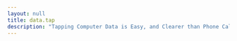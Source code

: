 ```yaml
---
layout: null
title: data.tap
description: "Tapping Computer Data is Easy, and Clearer than Phone Calls! By Ric Blackmon, Sysop of a Fed BBS"
---
```

